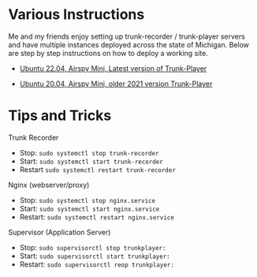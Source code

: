 # Various Instructions

Me and my friends enjoy setting up trunk-recorder / trunk-player servers and have multiple instances deployed across the state of Michigan. Below are step by step instructions on how to deploy a working site. 

- [Ubuntu 22.04, Airspy Mini, Latest version of Trunk-Player](https://github.com/gopher2/Trunk-Player-Legacy-Instructions/blob/main/README-Legacy.md)

- [Ubuntu 20.04, Airspy Mini, older 2021 version Trunk-Player](https://github.com/gopher2/Trunk-Player-Legacy-Instructions/blob/main/README-Legacy2020.md)


# Tips and Tricks

Trunk Recorder
- Stop: ```sudo systemctl stop trunk-recorder```
- Start: ```sudo systemctl start trunk-recorder```
- Restart ```sudo systemctl restart trunk-recorder```

Nginx (webserver/proxy)
- Stop: ```sudo systemctl stop nginx.service```
- Start: ```sudo systemctl start nginx.service```
- Restart: ```sudo systemctl restart nginx.service```

Supervisor (Application Server)
- Stop: ```sudo supervisorctl stop trunkplayer:```
- Start: ```sudo supervisorctl start trunkplayer:```
- Restart: ```sudo supervisorctl reop trunkplayer:```
